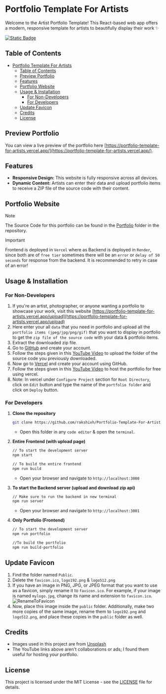 # Portfolio Template For Artists

Welcome to the Artist Portfolio Template! This React-based web app offers a modern, responsive template for artists to beautifully display their work ✨

  <a href="https://discord.com/invite/33VBS64Ju5">
    <img alt="Static Badge" src="https://img.shields.io/badge/For_Help-Discord_server-red?style=for-the-badge">
  </a>

## Table of Contents

- [Portfolio Template For Artists](#portfolio-template-for-artists)
  - [Table of Contents](#table-of-contents)
  - [Preview Portfolio](#preview-portfolio)
  - [Features](#features)
  - [Portfolio Website](#portfolio-website)
  - [Usage \& Installation](#usage--installation)
    - [For Non-Developers](#for-non-developers)
    - [For Developers](#for-developers)
  - [Update Favicon](#update-favicon)
  - [Credits](#credits)
  - [License](#license)

## Preview Portfolio

You can view a live preview of the portfolio here [https://portfolio-template-for-artists.vercel.app/](https://portfolio-template-for-artists.vercel.app/).

## Features

- **Responsive Design:** This website is fully responsive across all devices.
- **Dynamic Content:** Artists can enter their data and upload portfolio items to receive a ZIP file of the source code with their content.

## Portfolio Website

> [!NOTE]
> The Source Code for this portfolio can be found in the [Portfolio](https://github.com/rakshixh/Portfolio-Template-For-Artists/tree/main/Portfolio) folder in the repository.

> [!IMPORTANT]
> Frontend is deployed in `Vercel` where as Backend is deployed in `Render`, since both are of `free tier` sometimes there will be an `error` or `delay of 50 seconds` for response from the backend. It is recommended to retry in case of an error!

## Usage & Installation

### For Non-Developers

1. If you're an artist, photographer, or anyone wanting a portfolio to showcase your work, visit this website [https://portfolio-template-for-artists.vercel.app/upload](https://portfolio-template-for-artists.vercel.app/upload)
2. Here enter your all `data` that you need in portfolio and upload all the `portfolio items (jpeg/jpg/png/gif)` that you want to display in portfolio to get the `zip file of the source code` with your data & portfolio items.
3. Extract the downloaded zip file.
4. Go to [GitHub](https://github.com/) and create your account.
5. Follow the steps given in this [YouTube Video](https://youtu.be/P75e8DgOxn8?si=0yPqAiYlBo4MQzCq) to upload the folder of the source code you previously downloaded.
6. Now go to [Vercel](https://vercel.com/) and create your account using GitHub.
7. Follow the steps given in this [YouTube Video](https://youtu.be/1tE_5yKhFsY?si=UDSh4EkDa_jcQjAv) to host the portfolio for free using vercel.
8. Note: In vercel under `Configure Project` section for `Root Directory`, click on `Edit` button and type the name of the `portfolio folder` and click on `Deploy` button.

### For Developers

1. **Clone the repository**

   ```bash
   git clone https://github.com/rakshixh/Portfolio-Template-For-Artists.git
   ```

   - Open this folder in any `code editor` & open the `terminal`.

2. **Entire Frontend (with upload page)**

   ```bash
   // To start the development server
   npm start

   // To build the entire frontend
   npm run build
   ```

   - Open your browser and navigate to `http://localhost:3000`

3. **To start the Backend server (upload and download zip api)**

   ```bash
   // Make sure to run the backend in new terminal
   npm run server
   ```

   - Open your browser and navigate to `http://localhost:3001`

4. **Only Portfolio (Frontend)**

   ```bash
   // To start the development server
   npm run portfolio

   //To build the portfolio
   npm run build-portfolio
   ```

## Update Favicon

1. Find the folder named `Public`.
2. Delete the `favicon.ico`, `logo192.png` & `logo512.png`
3. If you have an image in PNG, JPG, or JPEG format that you want to use as a favicon, simply rename it to `favicon.ico`. For example, if your image is named `mylogo.jpg`, change its name and extension to `favicon.ico`. <br>
   ![RenameToFavicon](https://github.com/rakshixh/Portfolio-Template-For-Artists/assets/83587918/e9b22d1b-3155-4b8e-a7e8-3361df6c495d)
4. Now, place this image inside the `public` folder. Additionally, make two more copies of the same image, rename them to `logo192.png` and `logo512.png`, and place these copies in the `public` folder as well.

## Credits

- Images used in this project are from [Unsplash](https://unsplash.com/)
- The YouTube links above aren't collaborations or ads; I found them useful for hosting your portfolio.

## License

This project is licensed under the MIT License - see the [LICENSE](https://github.com/rakshixh/Portfolio-Template-For-Artists/blob/main/LICENSE) file for details.
